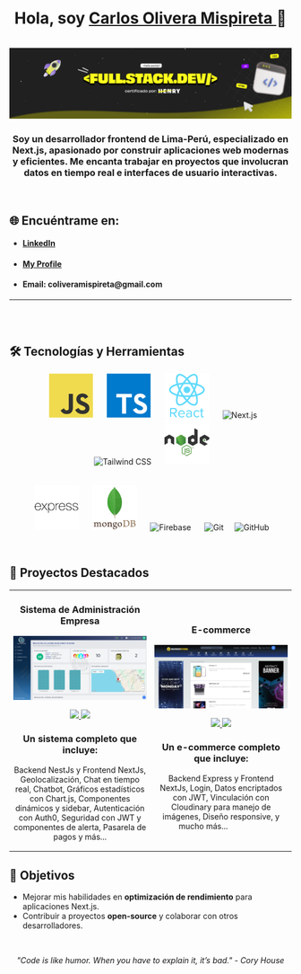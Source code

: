<h1 align="center">Hola, soy  <a href="https://my-profile-phi-three.vercel.app/" target="_blank">Carlos Olivera Mispireta </a> 👋</h1>
<br>
<img src="https://github.com/coliveramispireta/assets-images/blob/main/PortadaLinkedinSTUDENTS.png?raw=true" alt="" >

<h3 align="center">
  Soy un desarrollador frontend de Lima-Perú, especializado en <strong>Next.js</strong>, apasionado por construir aplicaciones web modernas y eficientes. Me encanta trabajar en proyectos que involucran <strong>datos en tiempo real</strong> e <strong>interfaces de usuario interactivas</strong>.
</h3>
<br>

<h2>🌐 Encuéntrame en:</h2>
<ul>
   <li>
  <h4> <a href="https://www.linkedin.com/in/tu-usuario" target="_blank">
     LinkedIn
  </a> </h4>
     </li>
  <li>
    <h4> <a href="https://my-profile-phi-three.vercel.app" target="_blank">
     My Profile
  </a> </h4>
  </li>
<li>
  <h4> 
    Email: coliveramispireta@gmail.com
  </h4>
  </li>
</ul>

<hr>
<br><br>

<h2>🛠️ Tecnologías y Herramientas</h2>

<ul list-style-type="none" align="center">
   <div list-style-type="none" align="center">
    <img src="https://raw.githubusercontent.com/devicons/devicon/master/icons/javascript/javascript-original.svg" alt="JavaScript" width="80" height="80"/> &nbsp;&nbsp;&nbsp;&nbsp;
    <img src="https://raw.githubusercontent.com/devicons/devicon/master/icons/typescript/typescript-original.svg" alt="TypeScript" width="80" height="80"/> &nbsp;&nbsp;&nbsp;&nbsp;
    <img src="https://raw.githubusercontent.com/devicons/devicon/master/icons/react/react-original-wordmark.svg" alt="React" width="80" height="80"/> &nbsp;&nbsp;&nbsp;&nbsp;
    <img src="https://cdn.worldvectorlogo.com/logos/nextjs-2.svg" alt="Next.js" width="80" height="80"/>&nbsp;&nbsp;&nbsp;&nbsp;
    <img src="https://www.vectorlogo.zone/logos/tailwindcss/tailwindcss-icon.svg" alt="Tailwind CSS"  width="80" height="80"/> &nbsp;&nbsp;&nbsp;&nbsp;
    <img src="https://raw.githubusercontent.com/devicons/devicon/master/icons/nodejs/nodejs-original-wordmark.svg" alt="Node.js"  width="80" height="80"/> &nbsp;&nbsp;&nbsp;&nbsp;
</div>
<br>
<br>
   <div list-style-type="none" align="center">
    <img src="https://raw.githubusercontent.com/devicons/devicon/master/icons/express/express-original-wordmark.svg" alt="Express" width="80" height="80"/> &nbsp;&nbsp;&nbsp;&nbsp;
    <img src="https://raw.githubusercontent.com/devicons/devicon/master/icons/mongodb/mongodb-original-wordmark.svg" alt="MongoDB" width="80" height="80"/> &nbsp;&nbsp;&nbsp;&nbsp;
    <img src="https://www.vectorlogo.zone/logos/firebase/firebase-icon.svg" alt="Firebase"  width="80" height="80"/> &nbsp;&nbsp;&nbsp;&nbsp;
    <img src="https://www.vectorlogo.zone/logos/git-scm/git-scm-icon.svg" alt="Git"  width="80" height="80"/>&nbsp;&nbsp;&nbsp;&nbsp;
    <img src="https://github.githubassets.com/images/modules/logos_page/GitHub-Mark.png" alt="GitHub"  width="80" height="80"/> &nbsp;&nbsp;&nbsp;&nbsp;
</div>
</ul>
 


<br>
<h2>🚀 Proyectos Destacados</h2>

<table>
<tr>
<td width="50%">
<h3 align="center">Sistema de Administración Empresa</h3>
<div align="center">
<a href="https://github.com/ArisGuimera/Android-Expert" target="_blank"><img src="https://github.com/coliveramispireta/assets-images/blob/main/Proyect.PNG?raw=true" width="400" alt="Curso básico android"></a>
<p>
<a href="https://github.com/WebAdminISP" target="_blank">
<img src="https://img.shields.io/badge/CÓDIGO-ff9?style=for-the-badge&logo=github&logoColor=black">
</a>
<a href="https://frontend-swart-sigma.vercel.app/" target="_blank">
<img src="https://img.shields.io/badge/-DEMO-green?style=for-the-badge&color=fbfc40">
</a>
</p>
<h3> Un sistema completo que incluye: </h3>
  <p>
    Backend NestJs y Frontend NextJs, Geolocalización, Chat en tiempo real, Chatbot, Gráficos estadísticos con Chart.js, Componentes dinámicos y sidebar, Autenticación con Auth0, Seguridad con JWT y componentes de alerta, Pasarela de pagos y más...
  </p>

</div>
                                                                                      
</td>

<td width="50%">
               <br>
<h3 align="center">E-commerce</h3>
<div align="center">                                       
<a href="https://github.com/ArisGuimera/SimpleAndroidMVVM" target="_blank"><img src="https://github.com/coliveramispireta/assets-images/blob/main/Proyect2.JPG?raw=true" width="400" alt="Curso arquitectura MVVM"></a>
<br>
<p>
<a href="https://github.com/coliveramispireta/storeProyec" target="_blank">
<img src="https://img.shields.io/badge/C%C3%93DIGO-80ffaa?style=for-the-badge&logo=github&logoColor=black">
</a>
<a href="https://store-proyect-alpha.vercel.app/" target="_blank">
<img src="https://img.shields.io/badge/-DEMO-green?style=for-the-badge&color=3fFD7f">
</a>
</p>
</p>
  <h3> Un e-commerce completo que incluye: </h3>
  <p>
    Backend Express y Frontend NextJs, Login, Datos encriptados con JWT, Vinculación con Cloudinary para manejo de imágenes, Diseño responsive, y mucho más... &nbsp;&nbsp;&nbsp;&nbsp;&nbsp;&nbsp;&nbsp;&nbsp;&nbsp;&nbsp;&nbsp;&nbsp;&nbsp;&nbsp;&nbsp;&nbsp;
  </p>
  

  


</p>
</div>                                                             
</table> 






<h2>🎯 Objetivos</h2>
<ul>
  <li>Mejorar mis habilidades en <strong>optimización de rendimiento</strong> para aplicaciones Next.js.</li>
  <li>Contribuir a proyectos <strong>open-source</strong> y colaborar con otros desarrolladores.</li>
</ul>



<br>
<p align="center"><em>"Code is like humor. When you have to explain it, it’s bad." - Cory House</em></p>
